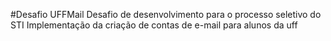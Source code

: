 #Desafio UFFMail
Desafio de desenvolvimento para o processo seletivo do STI
Implementação da criação de contas de e-mail para alunos da uff
